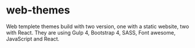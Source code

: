 # web-themes
Web templete themes build with two version, one with a static website, two with React. They are using Gulp 4, Bootstrap 4, SASS, Font awesome, JavaScript and React.
